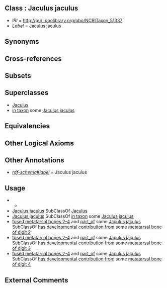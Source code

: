 
## Class : Jaculus jaculus

 * *IRI* = http://purl.obolibrary.org/obo/NCBITaxon_51337
 * *Label* = Jaculus jaculus

## Synonyms


## Cross-references


## Subsets


## Superclasses

 * [Jaculus](../../NCBITaxon/67/NCBITaxon_48867.md)
 * [in taxon](../../RO/62/RO_0002162.md) some [Jaculus jaculus](../../NCBITaxon/37/NCBITaxon_51337.md)

## Equivalencies


## Other Logical Axioms


## Other Annotations

 * *[rdf-schema#label](../../el/rdf-schema#label.md)* = Jaculus jaculus

## Usage

 * -
 * [Jaculus jaculus](../../NCBITaxon/37/NCBITaxon_51337.md) SubClassOf [Jaculus](../../NCBITaxon/67/NCBITaxon_48867.md)
 * [Jaculus jaculus](../../NCBITaxon/37/NCBITaxon_51337.md) SubClassOf [in taxon](../../RO/62/RO_0002162.md) some [Jaculus jaculus](../../NCBITaxon/37/NCBITaxon_51337.md)
 * [fused metatarsal bones 2-4](../../UBERON/63/UBERON_0014763.md) and [part_of](../../BFO/50/BFO_0000050.md) some [Jaculus jaculus](../../NCBITaxon/37/NCBITaxon_51337.md) SubClassOf [has developmental contribution from](../../RO/54/RO_0002254.md) some [metatarsal bone of digit 2](../../UBERON/51/UBERON_0003651.md)
 * [fused metatarsal bones 2-4](../../UBERON/63/UBERON_0014763.md) and [part_of](../../BFO/50/BFO_0000050.md) some [Jaculus jaculus](../../NCBITaxon/37/NCBITaxon_51337.md) SubClassOf [has developmental contribution from](../../RO/54/RO_0002254.md) some [metatarsal bone of digit 3](../../UBERON/52/UBERON_0003652.md)
 * [fused metatarsal bones 2-4](../../UBERON/63/UBERON_0014763.md) and [part_of](../../BFO/50/BFO_0000050.md) some [Jaculus jaculus](../../NCBITaxon/37/NCBITaxon_51337.md) SubClassOf [has developmental contribution from](../../RO/54/RO_0002254.md) some [metatarsal bone of digit 4](../../UBERON/53/UBERON_0003653.md)

## External Comments


